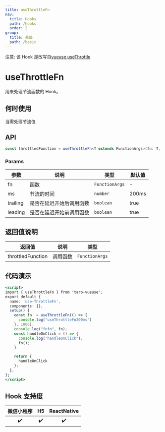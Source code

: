 ```yaml
---
title: useThrottleFn
nav:
  title: Hooks
  path: /hooks
  order: 2
group:
  title: 基础
  path: /basic
---
```


<Alert>注意: 该 Hook 是改写自<a target="__blank" href="https://github.com/vueuse/vueuse/blob/main/packages/shared/useThrottleFn/index.ts">vueuse useThrottle</a></Alert>

# useThrottleFn

用来处理节流函数的 Hook。

## 何时使用

当需处理节流值

## API

```typescript
const throttledFunction = useThrottleFn<T extends FunctionArgs>(fn: T, ms: MaybeRef<number> = 200, trailing = true, leading = true);
```

### Params

| 参数    | 说明           | 类型      | 默认值 |
| ------- | -------------- | --------- | ------ |
| fn      | 函数      |   `FunctionArgs`  | -      |
| ms      | 节流的时间  | `number`   | 200ms
| trailing   | 是否在延迟开始后调用函数  | `boolean`   | true
| leading    | 是否在延迟开始前调用函数  | `boolean`   | true

## 返回值说明

| 返回值 | 说明           | 类型                                             |
| ------ | -------------- | ------------------------------------------------ |
| throttledFunction   | 调用函数 | `FunctionArgs` |

## 代码演示

```jsx | pure
<script>
import { useThrottleFn } from 'taro-vueuse';
export default {
  name: 'use-ThrottleFn',
  components: {},
  setup() {
    const fn  = useThrottleFn(() => {
      console.log("useThrottleFn200ms")
    }, 1000);
    console.log("fnfn", fn);
    const handleOnClick = () => {
      console.log("handleOnClick");
      fn();
    }

    return {
      handleOnClick
    };
  },
};
</script>
```


## Hook 支持度

| 微信小程序 | H5  | ReactNative |
| :--------: | :-: | :---------: |
|     ✔️     | ✔️  |     ✔️      |
